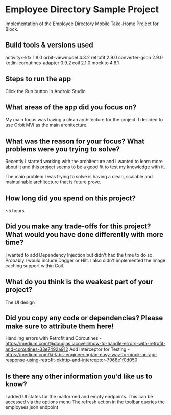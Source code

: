 # Employee Directory Sample Project
Implementation of the Employee Directory Mobile Take-Home Project for Block.

## Build tools & versions used
activityx-ktx 1.8.0
orbit-viewmodel 4.3.2
retrofit 2.9.0
converter-gson 2.9.0
kotlin-coroutines-adapter 0.9.2
coil 2.1.0
mockito 4.6.1

## Steps to run the app
Click the Run button in Android Studio

## What areas of the app did you focus on?
My main focus was having a clean architecture for the project. I decided to use Orbit MVI as the
main architecture.

## What was the reason for your focus? What problems were you trying to solve?
Recently I started working with the architecture and I wanted to learn more about it and this project
seems to be a good fit to test my knowledge with it. 

The main problem I was trying to solve is having a clean, scalable and maintainable architecture that
is future prove. 

## How long did you spend on this project?
~5 hours

## Did you make any trade-offs for this project? What would you have done differently with more time?
I wanted to add Dependency Injection but didn't had the time to do so. Probably I would include Dagger
or Hilt.
I also didn't implemented the Image caching support within Coil. 

## What do you think is the weakest part of your project?
The UI design

## Did you copy any code or dependencies? Please make sure to attribute them here!
Handling errors with Retrofit and Coroutines - https://medium.com/@douglas.iacovelli/how-to-handle-errors-with-retrofit-and-coroutines-33e7492a912
Add Interceptor for Testing - https://medium.com/ki-labs-engineering/an-easy-way-to-mock-an-api-response-using-retrofit-okhttp-and-interceptor-7968e1f0d050

## Is there any other information you’d like us to know?
I added UI states for the malformed and empty endpoints. This can be accessed via the options menu
The refresh action in the toolbar queries the employees.json endpoint